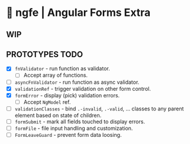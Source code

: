 # 🧰 ngfe | Angular Forms Extra

## WIP

## PROTOTYPES TODO

* [x] `fnValidator` - run function as validator.
  * [ ] Accept array of functions.
* [ ] `asyncFnValidator` - run function as async validator.
* [x] `validationRef` - trigger validation on other form control.
* [x] `formError` - display (pick) validation errors.
  * [ ] Accept `NgModel` ref.
* [ ] `validationClasses` - bind `.-invalid`, `.-valid`, ... classes to any parent element based on state of children.
* [ ] `formSubmit` - mark all fields touched to display errors.
* [ ] `formFile` - file input handling and customization.
* [ ] `FormLeaveGuard` - prevent form data loosing.

